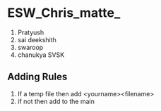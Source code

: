 # ESW_Chris_matte_

1. Pratyush
2. sai deekshith
3. swaroop
4. chanukya SVSK

## Adding Rules
1. If a temp file then add \<yourname>\<filename>
2. if not then add to the main
